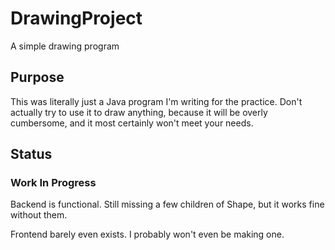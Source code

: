 # DrawingProject
A simple drawing program

## Purpose
This was literally just a Java program I'm writing for the practice. Don't actually try to use it to draw anything, because it will be overly cumbersome, and it most certainly won't meet your needs.

## Status
### Work In Progress
Backend is functional. Still missing a few children of Shape, but it works fine without them.

Frontend barely even exists. I probably won't even be making one.